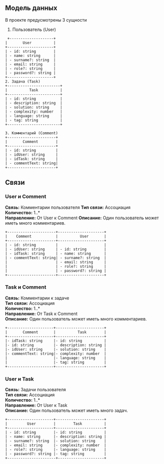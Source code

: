 
## Модель данных 
В проекте предусмотрены 3 сущности
1. Пользователь (User)
```plaintext
 +--------------------+     
|       User          |      
+---------------------+      
| - id: string        |      
| - name: string      |      
| - surname?: string  | 
| - email: string     |    
| - role?: string     | 
| - password?: string | 
+---------------------+
2. Задача (Task)
+------------------------+
|          Task          |
+------------------------+
| - id: string           |
| - description: string  |
| - solution: string     |
| - complexity: number   |
| - language: string     |
| - tag: string          |
+------------------------+

3. Комментарий (Comment)
+----------------------+      
|       Comment        |
+----------------------+      
| - id: string         |
| - idUser: string     |      
| - idTask: string     |      
| - commentText: string| 
+----------------------+      
```
## Связи
### User и Comment
**Связь:** Комментарии пользователя 
**Тип связи:** Ассоциация  
**Количество:** 1..*  
**Направление:** От User к Comment 
**Описание:** Один пользователь может иметь много комментариев.
```plaintext
+----------------------+---------------------+
|    Comment           |          User       |
+----------------------+---------------------+
| - id: string         |                     |
| - idUser: string     | - id: string        |
| - idTask: string     | - name: string      |
| - commentText: string| - surname?: string  |
|                      | - email: string     |
|                      | - role?: string     |
|                      | - password?: string |
+----------------------+---------------------+

```
###  Task и Comment

**Связь:** Комментарии к задаче  
**Тип связи:** Ассоциация  
**Количество:** 1..*  
**Направление:** От Task к Comment  
**Описание:** Один пользователь может иметь много комментариев.

```plaintext
+---------------------+----------------------+
|       Comment       |          Task        |
+---------------------+----------------------+
|- idTask: string     |- id: string          |
|- id: string         |- description: string |
|- idUser: string     |- solution: string    |
|- commentText: string|- complexity: number  |
|                     |- language: string    |
|                     |- tag: string         |
+---------------------+----------------------+
```
### User и Task

**Связь:** Задачи пользователя  
**Тип связи:** Ассоциация  
**Количество:** 1..*  
**Направление:** От User к Task  
**Описание:** Один пользователь может иметь много задач.

```plaintext
+---------------------+----------------------+
|         User        |        Task          |
+---------------------+----------------------+
| - id: string        |- id: string          |
| - name: string      |- description: string |
| - surname?: string  |- solution: string    |
| - email: string     |- complexity: number  |
| - role?: string     |- language: string    |
| - password?: string |- tag: string         |
+----------------------+---------------------+
```